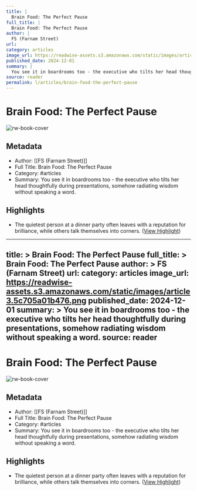 ```yaml
---
title: |
  Brain Food: The Perfect Pause
full_title: |
  Brain Food: The Perfect Pause
author: |
  FS (Farnam Street)
url: 
category: articles
image_url: https://readwise-assets.s3.amazonaws.com/static/images/article3.5c705a01b476.png
published_date: 2024-12-01
summary: |
  You see it in boardrooms too - the executive who tilts her head thoughtfully during presentations, somehow radiating wisdom without speaking a word.
source: reader
permalink: l/articles/brain-food-the-perfect-pause
---
```

# Brain Food: The Perfect Pause

![rw-book-cover](https://readwise-assets.s3.amazonaws.com/static/images/article3.5c705a01b476.png)

## Metadata
- Author: [[FS (Farnam Street)]]
- Full Title: Brain Food: The Perfect Pause
- Category: #articles
- Summary: You see it in boardrooms too - the executive who tilts her head thoughtfully during presentations, somehow radiating wisdom without speaking a word.

## Highlights
- The quietest person at a dinner party often leaves with a reputation for brilliance, while others talk themselves into corners. ([View Highlight](https://read.readwise.io/read/01je74zcj5a5n4qzvcp7mz9k2b))


---
title: >
  Brain Food: The Perfect Pause
full_title: >
  Brain Food: The Perfect Pause
author: >
  FS (Farnam Street)
url: 
category: articles
image_url: https://readwise-assets.s3.amazonaws.com/static/images/article3.5c705a01b476.png
published_date: 2024-12-01
summary: >
  You see it in boardrooms too - the executive who tilts her head thoughtfully during presentations, somehow radiating wisdom without speaking a word.
source: reader
---
# Brain Food: The Perfect Pause

![rw-book-cover](https://readwise-assets.s3.amazonaws.com/static/images/article3.5c705a01b476.png)

## Metadata
- Author: [[FS (Farnam Street)]]
- Full Title: Brain Food: The Perfect Pause
- Category: #articles
- Summary: You see it in boardrooms too - the executive who tilts her head thoughtfully during presentations, somehow radiating wisdom without speaking a word.

## Highlights
- The quietest person at a dinner party often leaves with a reputation for brilliance, while others talk themselves into corners. ([View Highlight](https://read.readwise.io/read/01je74zcj5a5n4qzvcp7mz9k2b))



